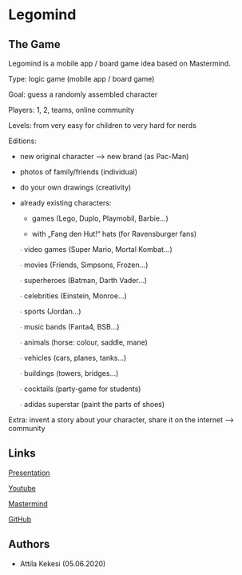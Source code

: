 # Legomind

## The Game
Legomind is a mobile app / board game idea based on Mastermind.

Type: logic game (mobile app / board game)

Goal: guess a randomly assembled character

Players: 1, 2, teams, online community

Levels: from very easy for children to very hard for nerds

Editions: 
* new original character --> new brand (as Pac-Man)
  
* photos of family/friends (individual)
  
* do your own drawings (creativity)
  
* already existing characters:
  
  * games (Lego, Duplo, Playmobil, Barbie…)

  * with „Fang den Hut!“ hats (for Ravensburger fans)

  ∙ video games (Super Mario, Mortal Kombat…)

  ∙ movies (Friends, Simpsons, Frozen…)

  ∙ superheroes (Batman, Darth Vader…)

  ∙ celebrities (Einstein, Monroe…)

  ∙ sports (Jordan…)

  ∙ music bands (Fanta4, BSB…)

  ∙ animals (horse: colour, saddle, mane)

  ∙ vehicles (cars, planes, tanks…)

  ∙ buildings (towers, bridges…)

  ∙ cocktails (party-game for students)

  ∙ adidas superstar (paint the parts of shoes)

Extra: invent a story about your character, share it on the internet --> community

## Links
[Presentation](https://drive.google.com/open?id=1Jfz-ECxITRAg1vgqsN7_6cBn6IfIkvrU)

[Youtube](https://www.youtube.com/watch?v=g61y6o8w9KM&list=PLgRD4Phr5Y-XNZCLYAp_pjrH9JwWVzu3F)

[Mastermind](en.wikipedia.org/wiki/Mastermind_(board_game))

[GitHub](https://github.com/akekesi/Legomind.git)

## Authors
* Attila Kekesi (05.06.2020)
